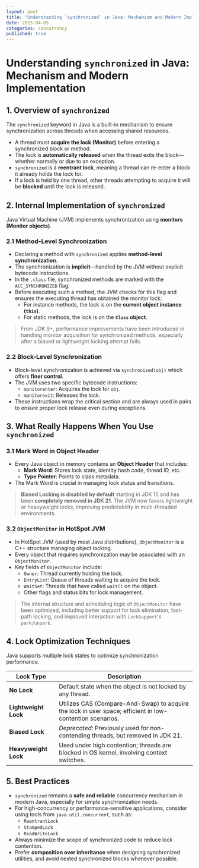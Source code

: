 ```yaml
---
layout: post
title: "Understanding `synchronized` in Java: Mechanism and Modern Implementation"
date: 2025-04-05
categories: concurrency
published: true
---
```


# Understanding `synchronized` in Java: Mechanism and Modern Implementation

## 1. Overview of `synchronized`
The `synchronized` keyword in Java is a built-in mechanism to ensure synchronization across threads when accessing shared resources.
- A thread must **acquire the lock (Monitor)** before entering a synchronized block or method.
- The lock is **automatically released** when the thread exits the block—whether normally or due to an exception.
- `synchronized` is a **reentrant lock**, meaning a thread can re-enter a block it already holds the lock for.
- If a lock is held by one thread, other threads attempting to acquire it will be **blocked** until the lock is released.

## 2. Internal Implementation of `synchronized`  
Java Virtual Machine (JVM) implements synchronization using **monitors (Monitor objects)**. 

### 2.1 Method-Level Synchronization
- Declaring a method with `synchronized` applies **method-level synchronization**.
- The synchronization is **implicit**—handled by the JVM without explicit bytecode instructions.
- In the `.class` file, synchronized methods are marked with the `ACC_SYNCHRONIZED` flag.
- Before executing such a method, the JVM checks for this flag and ensures the executing thread has obtained the monitor lock:
    - For instance methods, the lock is on the **current object instance (`this`)**.
    - For static methods, the lock is on the **`Class` object**.

> From JDK 9+, performance improvements have been introduced in handling monitor acquisition for synchronized methods, especially after a biased or lightweight locking attempt fails.

### 2.2 Block-Level Synchronization
- Block-level synchronization is achieved via `synchronized(obj)` which offers **finer control**.
- The JVM uses two specific bytecode instructions:
    - `monitorenter`: Acquires the lock for `obj`.
    - `monitorexit`: Releases the lock.
- These instructions wrap the critical section and are always used in pairs to ensure proper lock release even during exceptions.

## 3. What Really Happens When You Use `synchronized`

### 3.1 Mark Word in Object Header
- Every Java object in memory contains an **Object Header** that includes:
    - **Mark Word**: Stores lock state, identity hash code, thread ID, etc.
    - **Type Pointer**: Points to class metadata.
- The Mark Word is crucial in managing lock status and transitions.

> **Biased Locking is disabled by default** starting in JDK 15 and has been **completely removed in JDK 21**. The JVM now favors lightweight or heavyweight locks, improving predictability in multi-threaded environments.

### 3.2 `ObjectMonitor` in HotSpot JVM
- In HotSpot JVM (used by most Java distributions), `ObjectMonitor` is a C++ structure managing object locking.
- Every object that requires synchronization may be associated with an `ObjectMonitor`.
- Key fields of `ObjectMonitor` include:
    - `Owner`: Thread currently holding the lock.
    - `EntryList`: Queue of threads waiting to acquire the lock.
    - `WaitSet`: Threads that have called `wait()` on the object.
    - Other flags and status bits for lock management.

> The internal structure and scheduling logic of `ObjectMonitor` have been optimized, including better support for lock elimination, fast-path locking, and improved interaction with `LockSupport`'s `park/unpark`.

## 4. Lock Optimization Techniques
Java supports multiple lock states to optimize synchronization performance.

| Lock Type     | Description                                                                 |
|---------------|-----------------------------------------------------------------------------|
| **No Lock**    | Default state when the object is not locked by any thread.                  |
| **Lightweight Lock** | Utilizes CAS (Compare-And-Swap) to acquire the lock in user space; efficient in low-contention scenarios. |
| **Biased Lock** | *Deprecated*: Previously used for non-contending threads, but removed in JDK 21. |
| **Heavyweight Lock** | Used under high contention; threads are blocked in OS kernel, involving context switches. |

## 5. Best Practices

- `synchronized` remains a **safe and reliable** concurrency mechanism in modern Java, especially for simple synchronization needs.
- For high-concurrency or performance-sensitive applications, consider using tools from `java.util.concurrent`, such as:
    - `ReentrantLock`
    - `StampedLock`
    - `ReadWriteLock`
- Always minimize the scope of synchronized code to reduce lock contention.
- Prefer **composition over inheritance** when designing synchronized utilities, and avoid nested synchronized blocks whenever possible.
